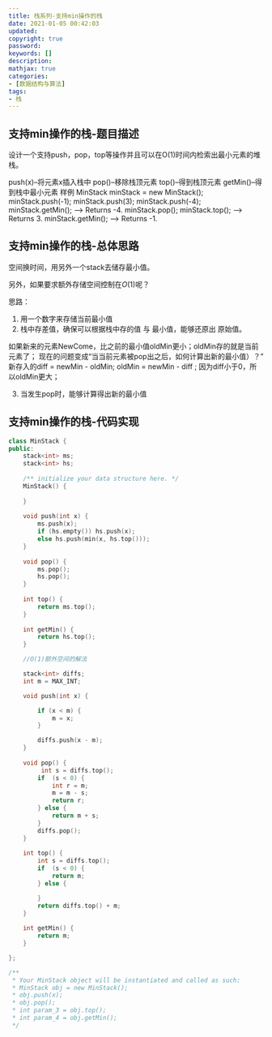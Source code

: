 ```yaml
---
title: 栈系列-支持min操作的栈
date: 2021-01-05 00:42:03
updated:
copyright: true
password:
keywords: []
description: 
mathjax: true
categories:
- [数据结构与算法]
tags: 
- 栈
---
```


## 支持min操作的栈-题目描述

设计一个支持push，pop，top等操作并且可以在O(1)时间内检索出最小元素的堆栈。

push(x)–将元素x插入栈中
pop()–移除栈顶元素
top()–得到栈顶元素
getMin()–得到栈中最小元素
样例
MinStack minStack = new MinStack();
minStack.push(-1);
minStack.push(3);
minStack.push(-4);
minStack.getMin();   --> Returns -4.
minStack.pop();
minStack.top();      --> Returns 3.
minStack.getMin();   --> Returns -1.

## 支持min操作的栈-总体思路

空间换时间，用另外一个stack去储存最小值。

另外，如果要求额外存储空间控制在$O(1)$呢？

思路：

1. 用一个数字来存储当前最小值
2. 栈中存差值，确保可以根据栈中存的值 与 最小值，能够还原出 原始值。

如果新来的元素NewCome，比之前的最小值oldMin更小；oldMin存的就是当前元素了； 现在的问题变成“当当前元素被pop出之后，如何计算出新的最小值）？” 新存入的diff = newMin - oldMin; oldMin = newMin - diff ; 因为diff小于0，所以oldMin更大； 

3. 当发生pop时，能够计算得出新的最小值

## 支持min操作的栈-代码实现

```cpp
class MinStack {
public:
    stack<int> ms;
    stack<int> hs;
    
    /** initialize your data structure here. */
    MinStack() {
        
    }
    
    void push(int x) {
        ms.push(x);
        if (hs.empty()) hs.push(x);
        else hs.push(min(x, hs.top()));
    }
    
    void pop() {
        ms.pop();
        hs.pop();
    }
    
    int top() {
        return ms.top();
    }
    
    int getMin() {
        return hs.top();
    }

    //O(1)额外空间的解法

    stack<int> diffs;
    int m = MAX_INT;

    void push(int x) {

        if (x < m) {
            m = x;
        }

        diffs.push(x - m);
    }
    
    void pop() {
         int s = diffs.top();
        if  (s < 0) {
            int r = m;
            m = m - s;
            return r;
        } else {
            return m + s;
        }
        diffs.pop();
    }
    
    int top() {
        int s = diffs.top();
        if  (s < 0) {
            return m;
        } else {

        }
        return diffs.top() + m;
    }
    
    int getMin() {
        return m;
    }

};

/**
 * Your MinStack object will be instantiated and called as such:
 * MinStack obj = new MinStack();
 * obj.push(x);
 * obj.pop();
 * int param_3 = obj.top();
 * int param_4 = obj.getMin();
 */
```
